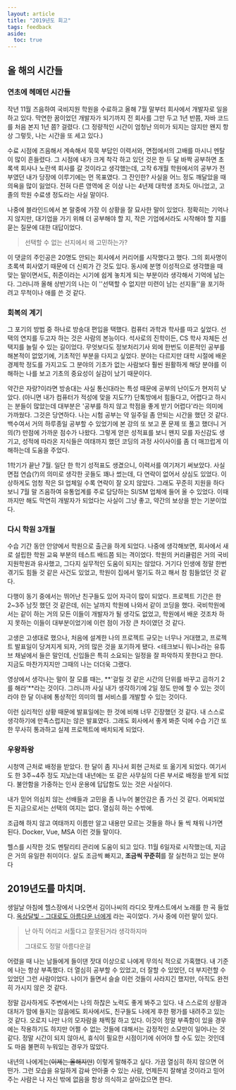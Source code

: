 ```yaml
---
layout: article
title: "2019년도 회고"
tags: feedback
aside:
  toc: true
---
```




## 올 해의 시간들

### 연초에 헤메던 시간들

 작년 11월 즈음하여 국비지원 학원을 수료하고 올해 7월 말부터 회사에서 개발자로 일을 하고 있다. 막연한 꿈이었던 개발자가 되기까지 전 회사를 그만 두고 1년 반쯤, 자바 코드를 처음 본지 1년 쯤? 걸렸다. (그 정량적인 시간이 엄청난 의미가 되지는 않지만 왠지 항상 그렇듯, 나는 시간을 또 세고 있다.)

 수료 시점에 즈음해서 계속해서 묵묵 부답인 이력서와, 면접에서의 고배를 마시니 멘탈이 많이 흔들렸다. 그 시점에 내가 크게 착각 하고 있던 것은 한 두 달 바짝 공부하면 초록색 회사나 노란색 회사를 갈 것이라고 생각했는데, 고작 6개월 학원에서의 공부가 전부였던 내가 당장에 이루기에는 먼 목표였다. 그 잔인한? 사실을 어느 정도 깨달았을 때 의욕을 많이 잃었다. 전혀 다른 영역에 온 이상 나는 4년제 대학생 조차도 아니었고, 고졸의 학원 수료생 정도라는 사실 말이다.

 나중에 블라인드에서 본 말중에 가장 이 상황을 잘 묘사한 말이 있었다.  정확히는 기억나지 않지만, 대기업을 가기 위해 더 공부해야 할 지, 작은 기업에서라도 시작해야 할 지를 묻는 질문에 대한 대답이었다.

> 선택할 수 없는 선지에서 왜 고민하는가?

 이 댓글의 주인공은 20명도 안되는 회사에서 커리어를 시작했다고 했다. 그의 회사명이 초록색 회사였기 때문에 더 신뢰가 간 것도 있다. 동시에 분명 이성적으로 생각했을 때 맞는 말이면서도, 취준이라는 시기에 쉽게 놓치게 되는 부분이라 생각해서 기억에 남는다. 그러니까 올해 상반기의 나는 이 ''선택할 수 없지만 미련이 남는 선지들''을 포기하려고 무척이나 애를 쓴 것 같다.



### 회복의 계기

 그 포기의 방법 중 하나로 방송대 편입을 택했다. 컴퓨터 과학과 학사를 따고 싶었다. 선택의 연지를 두고자 하는 것은 사람의 본능이다. 석사로의 진학이든, CS 학사 자체든 선택지를 늘릴 수 있는 길이었다. 무엇보다도 정보처리기사 외에 한번도 이론적인 공부를 해본적이 없었기에, 기초적인 부분을 다지고 싶었다. 분야는 다르지만 대학 시절에 배운 경제학 정도를 가지고도 그 분야의 기초가 없는 사람보다 훨씬 원활하게 해당 분야를 이해하는 나를 보고 기초의 중요성이 실감이 났기 때문이다.

 약간은 자랑?이라면 방송대는 사실 통신대라는 특성 때문에 공부의 난이도가 현저히 낮았다. (아니면 내가 컴퓨터가 적성에 맞을 지도??) 단톡방에서 힘들다고, 어렵다고 하시는 분들이 많았는데 대부분은 '공부를 하지 않고 학점을 좋게 받기 어렵다'라는 의미에 가까웠다. 그것은 당연하다. 나는 시험 공부는 약 일주일 좀 안되는 시간을 했던 것 같다. 백수여서 거의 하루종일 공부할 수 있었기에 본 강의 또 보고 푼 문제 또 풀고 했더니 거의(?) 만점에 가까운 점수가 나왔다. 그렇게 얻은 성적표를 보니 왠지 모를 자신감도 생기고, 성적에 따라온 지식들은 여태까지 했던 코딩의 과정 사이사이를 좀 더 매끄럽게 이해하는데 도움을 주었다.

 1학기가 끝난 7월. 일단 한 학기 성적표도 생겼으니, 이력서를 여기저기 써보았다. 사실 면접 연습(?)의 의미로 생각한 곳들도 꽤나 썼는데, 다 연락이 없어서 상심도 있었다. 이상하게도 엄청 작은 SI 업체일 수록 연락이 잘 오지 않았다. 그래도 꾸준히 지원을 하다보니 7월 말 즈음하여 유통업계를 주로 담당하는 SI/SM 업체에 들어 올 수 있었다. 이때까지만 해도 막연히 개발자가 되었다는 사실이 그냥 좋고, 약간의 보상을 받는 기분이었다.



### 다시 학원 3개월

  수습 기간 동안 안양에서 학원으로 출근을 하게 되었다. 나중에 생각해보면, 회사에서 새로 설립한 학원 교육 부분의 테스트 배드쯤 되는 격이었다. 학원의 커리큘럼은 거의 국비지원학원과 유사했고, 그다지 실무적인 도움이 되지는 않았다. 거기다 인생에 정말 한번 겪기도 힘들 것 같은 사건도 있었고, 학원이 집에서 멀기도 하고 해서 참 힘들었던 것 같다.

 다행이 동기 중에서는 뛰어난 친구들도 있어 자극이 많이 되었다. 프로젝트 기간은 한 2~3주 남짓 했던 것 같은데, 쉬는 날까지 학원에 나와서 같이 코딩을 했다. 국비학원에서는 같이 하는 거의 모든 이들이 개발자가 될 생각도 없었고, 학원에서 배운 것조차 하지 못하는 이들이 대부분이었기에 이런 점이 가장 큰 차이였던 것 같다.

 고생은 고생대로 했으나, 처음에 설계한 나의 프로젝트 규모는 너무나 거대했고, 프로젝트 발표일이 당겨지게 되자, 거의 많은 것을 포기하게 됐다. <테크보니 워니>라는 유튜브 채널에서 들은 말인데, 신입들은 특히 소요되는 일정을 잘 파악하지 못한다고 한다. 지금도 마찬가지지만 그때의 나는 더더욱 그랬다.

 영상에서 생각나는 말이 잘 모를 때는, **'걸릴 것 같은 시간의 단위를 바꾸고 곱하기 2를 해라'**라는 것이다. 그러니까 사실 내가 생각하기에 2일 정도 만에 할 수 있는 것이라야 한 달 이내에 통상적인 의미의 웹 서비스를 개발할 수 있는 것이다.

 이런 심리적인 상황 때문에 발표일에는 한 것에 비해 너무 긴장했던 것 같다. 내 스스로 생각하기에 만족스럽지는 않은 발표였다. 그래도 회사에서 좋게 봐준 덕에 수습 기간 또한 무사히 통과하고 실제 프로젝트에 배치되게 되었다.

### 우왕좌왕

 시청역 근처로 배정을 받았다. 한 달이 좀 지나서 회현 근처로 또 옮기게 되었다. 여기서도 한 3주~4주 정도 지났는데 내년에는 또 같은 사무실의 다른 부서로 배정을 받게 되었다. 불안함을 가중하는 인사 운용에 답답함도 있는 것은 사실이다. 

 내가 믿어 의심치 않는 선배들과 고민을 좀 나누어 불안감은 좀 가신 것 같다. 어찌되었든 지금으로서는 선택의 여지는 없다. 열심히 하는 수밖에.

 조급해 하지 않고 여태까지 이름만 알고 내용만 모르는 것들을 하나 둘 씩 채워 나가면 된다. Docker, Vue, MSA 이런 것들 말이다.

 헬스를 시작한 것도 멘탈리티 관리에 도움이 되고 있다. 11월 6일자로 시작했는데, 지금은 거의 유일한 취미이다. 살도 조금씩 빠지고, **조금씩 꾸준히**를 잘 실천하고 있는 분야다



## 2019년도를 마치며.

 생일날 아침에 헬스장에서 나오면서 김이나씨의 라디오 팟캐스트에서 노래를 한 곡 들었다. [옥상달빛 - 그대로도 아름다운 너에게](https://www.youtube.com/watch?v=hUK1YnrRInE) 라는 곡이었다. 가사 중에 이런 말이 있다. 

> 난 아직 어리고 서툴다고 잘못된거라 생각하지마
>
> 그대로도 정말 아름다운걸

 어렸을 때 나는 남들에게 들이댄 잣대 이상으로 나에게 무의식 적으로 가혹했다. 내 기준에 나는 항상 부족했다. 더 열심히 공부할 수 있었고, 더 잘할 수 있었던, 더 부지런할 수 있었던 그런 사람이었다. 나이가 들면서 슬슬 이런 것들이 사라지긴 했지만, 아직도 완전히 가시지 않은 것 같다. 

  정말 감사하게도 주변에서는 나의 하찮은 노력도 좋게 봐주고 있다. 내 스스로의 상황과 대처가 맘에 들지는 않음에도 회사에서도, 친구들도 나에게 후한 평가를 내려주고 있는 것 같다. 오로지 나만 나의 모자람을 채찍질 하고 있다. 이것이 정말 부족함이 있을 경우에는 작용하기도 하지만 어쩔 수 없는 것들에 대해서는 감정적인 소모만이 일어나는 것 같다. 정말 시간이 되지 않아서, 휴식이 필요한 시점이기에 쉬어야 할 수도 있는 것인데도 마음 불편히 누워있는 경우가 많았다.

 내년의 나에게는(~~이제는 올해지만~~) 이렇게 말해주고 싶다. 가끔 열심히 하지 않으면 어떤가. 그런 모습을 유일하게  감싸 안아줄 수 있는 사람, 언제든지 잘해낼 것이라고 믿어주는 사람은 나 자신 밖에 없음을 항상 의식하고 살아갔으면 한다.